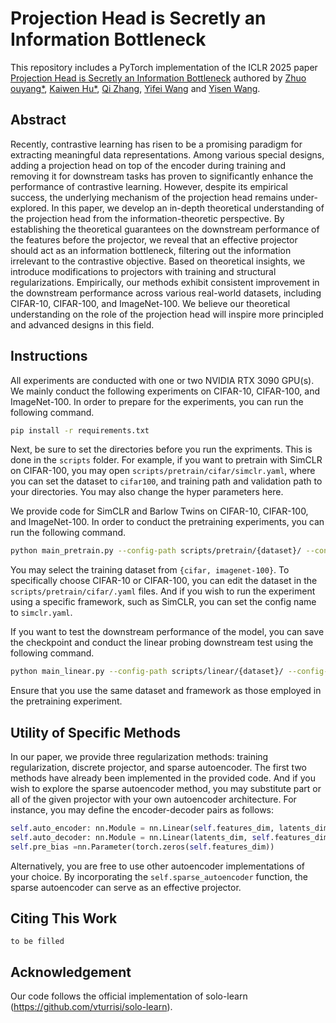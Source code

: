 # Projection Head is Secretly an Information Bottleneck
This repository includes a PyTorch implementation of the ICLR 2025 paper [Projection Head is Secretly an Information Bottleneck]() authored by [Zhuo ouyang*](), [Kaiwen Hu*](https://kaotty.github.io/), [Qi Zhang](), [Yifei Wang](https://yifeiwang77.com/) and [Yisen Wang](https://yisenwang.github.io/).

## Abstract
Recently, contrastive learning has risen to be a promising paradigm for extracting meaningful data representations. Among various special designs, adding a projection head on top of the encoder during training and removing it for downstream tasks has proven to significantly enhance the performance of contrastive learning. However, despite its empirical success, the underlying mechanism of the projection head remains under-explored. In this paper, we develop an in-depth theoretical understanding of the projection head from the information-theoretic perspective. By establishing the theoretical guarantees on the downstream performance of the features before the projector, we reveal that an effective projector should act as an information bottleneck, filtering out the information irrelevant to the contrastive objective. Based on theoretical insights, we introduce modifications to projectors with training and structural regularizations. Empirically, our methods exhibit consistent improvement in the downstream performance across various real-world datasets, including CIFAR-10, CIFAR-100, and ImageNet-100. We believe our theoretical understanding on the role of the projection head will inspire more principled and advanced designs in this field.

## Instructions
All experiments are conducted with one or two NVIDIA RTX 3090 GPU(s). We mainly conduct the following experiments on CIFAR-10, CIFAR-100, and ImageNet-100. In order to prepare for the experiments, you can run the following command.
```bash
pip install -r requirements.txt
```

Next, be sure to set the directories before you run the expriments. This is done in the `scripts` folder. For example, if you want to pretrain with SimCLR on CIFAR-100, you may open `scripts/pretrain/cifar/simclr.yaml`, where you can set the dataset to `cifar100`, and training path and validation path to your directories. You may also change the hyper parameters here.

We provide code for SimCLR and Barlow Twins on CIFAR-10, CIFAR-100, and ImageNet-100. In order to conduct the pretraining experiments, you can run the following command.
```bash
python main_pretrain.py --config-path scripts/pretrain/{dataset}/ --config-name {config-name}
```
You may select the training dataset from `{cifar, imagenet-100}`. To specifically choose CIFAR-10 or CIFAR-100, you can edit the dataset in the `scripts/pretrain/cifar/.yaml` files. And if you wish to run the experiment using a specific framework, such as SimCLR, you can set the config name to `simclr.yaml`.
<!-- You may set the config name to the one corresponding to the framework under this path. For instance, if you want to run the SimCLR experiments, you can set the config name to `simclr.yaml`. -->
If you want to test the downstream performance of the model, you can save the checkpoint and conduct the linear probing downstream test using the following command.
```bash
python main_linear.py --config-path scripts/linear/{dataset}/ --config-name {config-name}
```
Ensure that you use the same dataset and framework as those employed in the pretraining experiment.

## Utility of Specific Methods
In our paper, we provide three regularization methods: training regularization, discrete projector, and sparse autoencoder. The first two methods have already been implemented in the provided code. And if you wish to explore the sparse autoencoder method, you may substitute part or all of the given projector with your own autoencoder architecture. For instance, you may define the encoder-decoder pairs as follows:
```python
self.auto_encoder: nn.Module = nn.Linear(self.features_dim, latents_dim)
self.auto_decoder: nn.Module = nn.Linear(latents_dim, self.features_dim)
self.pre_bias =nn.Parameter(torch.zeros(self.features_dim))
```
Alternatively, you are free to use other autoencoder implementations of your choice. By incorporating the `self.sparse_autoencoder` function, the sparse autoencoder can serve as an effective projector.


## Citing This Work
```
to be filled
```

## Acknowledgement
Our code follows the official implementation of solo-learn (https://github.com/vturrisi/solo-learn).
